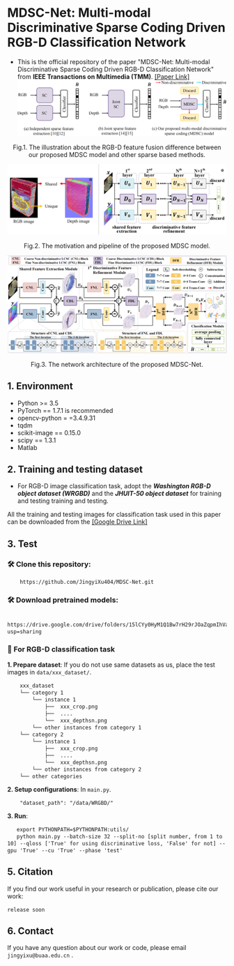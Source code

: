# MDSC-Net: Multi-modal Discriminative Sparse Coding Driven RGB-D Classification Network
- This is the official repository of the paper "MDSC-Net: Multi-modal Discriminative Sparse Coding Driven RGB-D Classification Network" from **IEEE Transactions on Multimedia (TMM)**. [[Paper Link]](https://ieeexplore.ieee.org/abstract/document/9774926, "Paper Link")
![comparison](./imgs/comparison.png)
<div style="text-align: center;">
    Fig.1. The illustration about the RGB-D feature fusion difference between our proposed MDSC model and other sparse based methods.
</div>

![motivation](./imgs/motivation_pipeline.png)
<div style="text-align: center;">
    Fig.2. The motivation and pipeline of the proposed MDSC model.
</div>

![framework](./imgs/framework.png)
<div style="text-align: center;">
    Fig.3. The network architecture of the proposed MDSC-Net.
</div>


## 1. Environment
- Python >= 3.5
- PyTorch == 1.7.1 is recommended
- opencv-python = =3.4.9.31
- tqdm
- scikit-image == 0.15.0
- scipy == 1.3.1 
- Matlab

## 2. Training and testing dataset
- For RGB-D image classification task,  adopt the ***Washington RGB-D object dataset (WRGBD)*** and the ***JHUIT-50 object dataset*** for training and testing
training and testing. 

All the training and testing images for classification task used in this paper can be downloaded from the [[Google Drive Link]](https://drive.google.com/drive/folders/1eQDce9fQ2vMBcTe_7FBN3lAk3PAjWdVR?usp=sharing)


## 3. Test
### 🛠️  Clone this repository:
```
    https://github.com/JingyiXu404/MDSC-Net.git
```
### 🛠️  Download pretrained models:
```
    https://drive.google.com/drive/folders/15lCYy0HyM1Q1Bw7rH29rJOaZqpmIhVaa?usp=sharing
```
### 💓  For RGB-D classification task
**1. Prepare dataset**: If you do not use same datasets as us, place the test images in `data/xxx_dataset/`.

```
    xxx_dataset
    └── category 1
        └── instance 1
            ├──  xxx_crop.png 
            ├──  ....
            └──  xxx_depthsn.png
        └── other instances from category 1
    └── category 2
        └── instance 1
            ├──  xxx_crop.png 
            ├──  ....
            └──  xxx_depthsn.png
        └── other instances from category 2
    └── other categories
   ```

**2. Setup configurations**: In `main.py`.

```
    "dataset_path": "/data/WRGBD/"
```

**3. Run**: 

```
   export PYTHONPATH=$PYTHONPATH:utils/
   python main.py --batch-size 32 --split-no [split number, from 1 to 10] --qloss ['True' for using discriminative loss, 'False' for not] --gpu 'True' --cu 'True' --phase 'test'
```

## 5. Citation
If you find our work useful in your research or publication, please cite our work:
```
release soon
```

## 6. Contact
If you have any question about our work or code, please email `jingyixu@buaa.edu.cn` .
